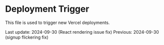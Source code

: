# Deployment Trigger

This file is used to trigger new Vercel deployments.

Last update: 2024-09-30 (React rendering issue fix)
Previous: 2024-09-30 (signup flickering fix)